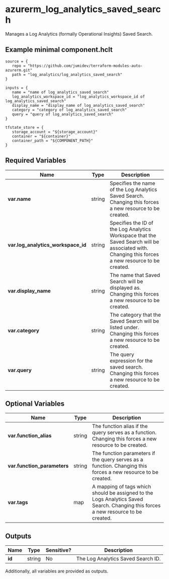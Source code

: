 # azurerm_log_analytics_saved_search

Manages a Log Analytics (formally Operational Insights) Saved Search.

## Example minimal component.hclt

```hcl
source = {
   repo = "https://github.com/jumidev/terraform-modules-auto-azurerm.git" 
   path = "log_analytics/log_analytics_saved_search" 
}

inputs = {
   name = "name of log_analytics_saved_search" 
   log_analytics_workspace_id = "log_analytics_workspace_id of log_analytics_saved_search" 
   display_name = "display_name of log_analytics_saved_search" 
   category = "category of log_analytics_saved_search" 
   query = "query of log_analytics_saved_search" 
}

tfstate_store = {
   storage_account = "${storage_account}" 
   container = "${container}" 
   container_path = "${COMPONENT_PATH}" 
}

```

## Required Variables

| Name | Type |  Description |
| ---- | --------- |  ----------- |
| **var.name** | string |  Specifies the name of the Log Analytics Saved Search. Changing this forces a new resource to be created. | 
| **var.log_analytics_workspace_id** | string |  Specifies the ID of the Log Analytics Workspace that the Saved Search will be associated with. Changing this forces a new resource to be created. | 
| **var.display_name** | string |  The name that Saved Search will be displayed as. Changing this forces a new resource to be created. | 
| **var.category** | string |  The category that the Saved Search will be listed under. Changing this forces a new resource to be created. | 
| **var.query** | string |  The query expression for the saved search. Changing this forces a new resource to be created. | 

## Optional Variables

| Name | Type |  Description |
| ---- | --------- |  ----------- |
| **var.function_alias** | string |  The function alias if the query serves as a function. Changing this forces a new resource to be created. | 
| **var.function_parameters** | string |  The function parameters if the query serves as a function. Changing this forces a new resource to be created. | 
| **var.tags** | map |  A mapping of tags which should be assigned to the Logs Analytics Saved Search. Changing this forces a new resource to be created. | 



## Outputs

| Name | Type | Sensitive? | Description |
| ---- | ---- | --------- | --------- |
| **id** | string | No  | The Log Analytics Saved Search ID. | 

Additionally, all variables are provided as outputs.
